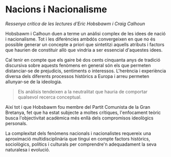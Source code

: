 # Nacions i Nacionalisme

*Ressenya crítica de les lectures d'Eric Hobsbawm i Craig Calhoun*

Hobsbawm i Calhoun duen a terme un anàlisi complex de les idees de nació i nacionalisme. Tot i les diferències ambdós convergeixen en que no és possible generar un concepte a priori que sintetitzi aquells atributs i factors que haurien de constituir allò que vindria a ser essencial d'aquestes idees.

Cal tenir en compte que els gaire bé dos cents cinquanta anys de tradició discursiva sobre aquests fenòmens en general són els que permeten distanciar-se de prejudicis, sentiments o interessos. L'herència i experiència diversa dels diferents processos històrics a Europa i arreu permeten allunyar-se de la ideologia.

> Els anàlisis tendeixen a la neutralitat que hauria de comportar qualsevol recerca conceptual.

Així tot i que Hobsbawm fou membre del Partit Comunista de la Gran Bretanya, fet que ha estat subjecte a moltes crítiques, l'enfocament teòric busca l'objectivitat acadèmica més enllà dels compromisos ideològics personals.

La complexitat dels fenòmens nacionals i nacionalistes requereix una aproximació multidisciplinària que tingui en compte factors històrics, sociològics, polítics i culturals per comprendre'n adequadament la seva naturalesa i evolució.
